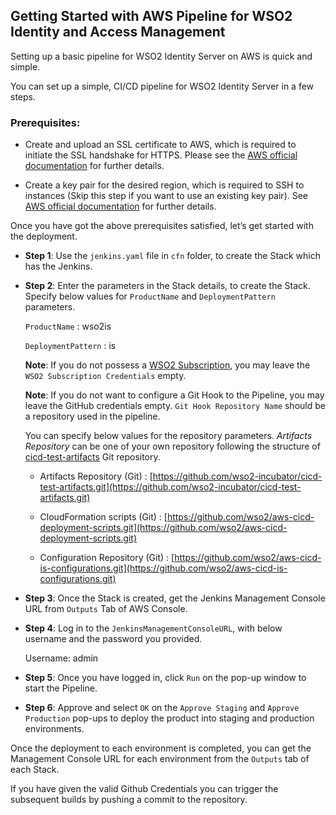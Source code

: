 ## Getting Started with AWS Pipeline for WSO2 Identity and Access Management

Setting up a basic pipeline for WSO2 Identity Server on AWS is quick and simple.

You can set up a simple, CI/CD pipeline for WSO2 Identity Server in a few steps.

### Prerequisites:

* Create and upload an SSL certificate to AWS, which is required to initiate the SSL handshake for HTTPS.
Please see the [AWS official documentation](https://docs.aws.amazon.com/elasticloadbalancing/latest/classic/ssl-server-cert.html) for further details.

* Create a key pair for the desired region, which is required to SSH to instances (Skip this step if you want to use an existing key pair).
See [AWS official documentation](https://docs.aws.amazon.com/AWSEC2/latest/UserGuide/ec2-key-pairs.html) for further details.

Once you have got the above prerequisites satisfied, let’s get started with the deployment.

- **Step 1**: Use the `jenkins.yaml` file in `cfn` folder, to create the Stack which has the Jenkins.

- **Step 2**: Enter the parameters in the Stack details, to create the Stack. Specify below values for `ProductName` and `DeploymentPattern` parameters.

    `ProductName` : wso2is
    
    `DeploymentPattern` : is

  **Note**: If you do not possess a [WSO2 Subscription](https://wso2.com/subscription), you may leave the `WSO2 Subscription Credentials` empty.

  **Note**: If you do not want to configure a Git Hook to the Pipeline, you may leave the GitHub credentials empty. `Git Hook Repository Name`
  should be a repository used in the pipeline.
  
  You can specify below values for the repository parameters. *Artifacts Repository* can be one of your own repository following the structure of
  [cicd-test-artifacts](https://github.com/wso2-incubator/cicd-test-artifacts.git) Git repository.
    
  - Artifacts Repository (Git) : [https://github.com/wso2-incubator/cicd-test-artifacts.git](https://github.com/wso2-incubator/cicd-test-artifacts.git)
    
  - CloudFormation scripts (Git) : [https://github.com/wso2/aws-cicd-deployment-scripts.git](https://github.com/wso2/aws-cicd-deployment-scripts.git)
    
  - Configuration Repository (Git) : [https://github.com/wso2/aws-cicd-is-configurations.git](https://github.com/wso2/aws-cicd-is-configurations.git)
    
- **Step 3**: Once the Stack is created, get the Jenkins Management Console URL from `Outputs` Tab of AWS Console.

- **Step 4**: Log in to the `JenkinsManagementConsoleURL`, with below username and the password you provided.
    
    Username: admin

- **Step 5**: Once you have logged in, click `Run` on the pop-up window to start the Pipeline.

- **Step 6**: Approve and select `OK` on the `Approve Staging` and `Approve Production` pop-ups to deploy the product into staging and production environments. 

Once the deployment to each environment is completed, you can get the Management Console URL for each environment from the `Outputs` tab of each Stack.

If you have given the valid Github Credentials you can trigger the subsequent builds by pushing a commit to the repository.
